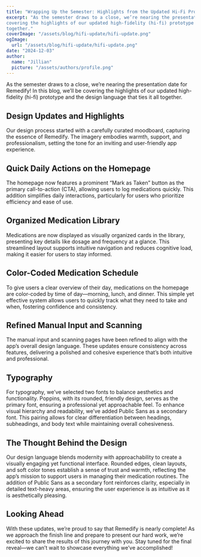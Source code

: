 ```yaml
---
title: "Wrapping Up the Semester: Highlights from the Updated Hi-Fi Prototype"
excerpt: "As the semester draws to a close, we’re nearing the presentation date for Remedify! In this blog, we’ll be
covering the highlights of our updated high-fidelity (hi-fi) prototype and the design language that ties it all
together."
coverImage: "/assets/blog/hifi-update/hifi-update.png"
ogImage:
  url: "/assets/blog/hifi-update/hifi-update.png"
date: "2024-12-03"
author:
  name: "Jillian"
  picture: "/assets/authors/profile.png"
---
```

As the semester draws to a close, we’re nearing the presentation date for Remedify! In this blog, we’ll be
covering the highlights of our updated high-fidelity (hi-fi) prototype and the design language that ties it all
together.
## Design Updates and Highlights
Our design process started with a carefully curated moodboard, capturing the essence of Remedify. The
imagery embodies warmth, support, and professionalism, setting the tone for an inviting and user-friendly
app experience.
## Quick Daily Actions on the Homepage
The homepage now features a prominent “Mark as Taken” button as the primary call-to-action (CTA),
allowing users to log medications quickly. This addition simplifies daily interactions, particularly for users
who prioritize efficiency and ease of use.
## Organized Medication Library
Medications are now displayed as visually organized cards in the library, presenting key details like
dosage and frequency at a glance. This streamlined layout supports intuitive navigation and reduces
cognitive load, making it easier for users to stay informed.
## Color-Coded Medication Schedule
To give users a clear overview of their day, medications on the homepage are color-coded by time of
day—morning, lunch, and dinner. This simple yet effective system allows users to quickly track what they
need to take and when, fostering confidence and consistency.
## Refined Manual Input and Scanning
The manual input and scanning pages have been refined to align with the app’s overall design language.
These updates ensure consistency across features, delivering a polished and cohesive experience that’s
both intuitive and professional.
## Typography
For typography, we’ve selected two fonts to balance aesthetics and functionality. Poppins, with its
rounded, friendly design, serves as the primary font, ensuring a professional yet approachable feel. To
enhance visual hierarchy and readability, we’ve added Public Sans as a secondary font. This pairing
allows for clear differentiation between headings, subheadings, and body text while maintaining overall
cohesiveness.
## The Thought Behind the Design
Our design language blends modernity with approachability to create a visually engaging yet functional
interface. Rounded edges, clean layouts, and soft color tones establish a sense of trust and warmth,
reflecting the app’s mission to support users in managing their medication routines.
The addition of Public Sans as a secondary font reinforces clarity, especially in detailed text-heavy areas,
ensuring the user experience is as intuitive as it is aesthetically pleasing.
## Looking Ahead
With these updates, we’re proud to say that Remedify is nearly complete! As we approach the finish line
and prepare to present our hard work, we’re excited to share the results of this journey with you. Stay
tuned for the final reveal—we can’t wait to showcase everything we’ve accomplished!